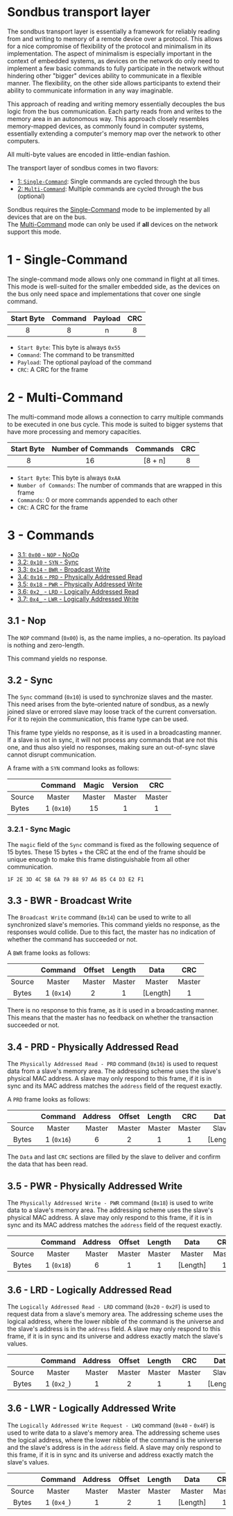 # Sondbus transport layer

The sondbus transport layer is essentially a framework for reliably reading from and writing to memory of a remote device over a protocol.
This allows for a nice compromise of flexibility of the protocol and minimalism in its implementation.
The aspect of minimalism is especially important in the context of embedded systems, as devices on the network do only need to implement a few basic commands to fully participate in the network without hindering other "bigger" devices ability to communicate in a flexible manner.
The flexibility, on the other side allows participants to extend their ability to communicate information in any way imaginable.

This approach of reading and writing memory essentially decouples the bus logic from the bus communication.
Each party reads from and writes to the memory area in an autonomous way.
This approach closely resembles memory-mapped devices, as commonly found in computer systems, essentially extending a computer's memory map over the network to other computers.

All multi-byte values are encoded in little-endian fashion.

The transport layer of sondbus comes in two flavors:

- [1: `Single-Command`](#1---single-command): Single commands are cycled through the bus
- [2: `Multi-Command`](#2---multi-command): Multiple commands are cycled through the bus (optional)

Sondbus requires the [Single-Command](#1---single-command) mode to be implemented by all devices that are on the bus. \
The [Multi-Command](#2---multi-command) mode can only be used if **all** devices on the network support this mode.

# 1 - Single-Command

The single-command mode allows only one command in flight at all times.
This mode is well-suited for the smaller embedded side, as the devices on the bus only need space and implementations that cover one single command.

| Start Byte | Command | Payload | CRC |
| :--------: | :-----: | :-----: | :-: |
|     8      |    8    |    n    |  8  |

- `Start Byte`: This byte is always `0x55`
- `Command`: The command to be transmitted
- `Payload`: The optional payload of the command
- `CRC`: A CRC for the frame

# 2 - Multi-Command

The multi-command mode allows a connection to carry multiple commands to be executed in one bus cycle.
This mode is suited to bigger systems that have more processing and memory capacities.

| Start Byte | Number of Commands | Commands | CRC |
| :--------: | :----------------: | :------: | :-: |
|      8     |         16         | [8 + n]  |  8  |

- `Start Byte`: This byte is always `0xAA`
- `Number of Commands`: The number of commands that are wrapped in this frame
- `Commands`: 0 or more commands appended to each other
- `CRC`: A CRC for the frame

# 3 - Commands

- [3.1: `0x00` - `NOP` - NoOp](#31---nop)
- [3.2: `0x10` - `SYN` - Sync](#32---sync)
- [3.3: `0x14` - `BWR` - Broadcast Write](#33---bwr---broadcast-write)
- [3.4: `0x16` - `PRD` - Physically Addressed Read](#34---prd---physically-addressed-read)
- [3.5: `0x18` - `PWR` - Physically Addressed Write](#35---pwr---physically-addressed-write)
- [3.6: `0x2_` - `LRD` - Logically Addressed Read](#36---lrd---logically-addressed-read)
- [3.7: `0x4_` - `LWR` - Logically Addressed Write](#36---lwr---logically-addressed-write)

## 3.1 - Nop

The `NOP` command (`0x00`) is, as the name implies, a no-operation.
Its payload is nothing and zero-length.

This command yields no response.

## 3.2 - Sync

The `Sync` command (`0x10`) is used to synchronize slaves and the master.
This need arises from the byte-oriented nature of sondbus, as a newly joined slave or errored slave may loose track of the current conversation.
For it to rejoin the communication, this frame type can be used.

This frame type yields no response, as it is used in a broadcasting manner.
If a slave is not in sync, it will not process any commands that are not this one, and thus also yield no responses, making sure an out-of-sync slave cannot disrupt communication.

A frame with a `SYN` command looks as follows:

|        |  Command   | Magic  | Version |  CRC   |
| :----- | :--------: | :----: | :-----: | :----: |
| Source |   Master   | Master | Master  | Master |
| Bytes  | 1 (`0x10`) |   15   |    1    |   1    |

### 3.2.1 - Sync Magic

The `magic` field of the `Sync` command is fixed as the following sequence of 15 bytes.
These 15 bytes + the CRC at the end of the frame should be unique enough to make this frame distinguishable from all other communication.

```hex
1F 2E 3D 4C 5B 6A 79 88 97 A6 B5 C4 D3 E2 F1
```

## 3.3 - BWR - Broadcast Write

The `Broadcast Write` command (`0x14`) can be used to write to all synchronized slave's memories.
This command yields no response, as the responses would collide.
Due to this fact, the master has no indication of whether the command has succeeded or not.

A `BWR` frame looks as follows:

|        |  Command   | Offset | Length |   Data   |  CRC   |
| :----: | :--------: | :----: | :----: | :------: | :----: |
| Source |   Master   | Master | Master |  Master  | Master |
| Bytes  | 1 (`0x14`) |   2    |   1    | [Length] |   1    |

There is no response to this frame, as it is used in a broadcasting manner. This means that the master has no feedback on whether the transaction succeeded or not.

## 3.4 - PRD - Physically Addressed Read

The `Physically Addressed Read - PRD` command (`0x16`) is used to request data from a slave's memory area.
The addressing scheme uses the slave's physical MAC address.
A slave may only respond to this frame, if it is in sync and its MAC address matches the `address` field of the request exactly.

A `PRD` frame looks as follows:

|        |  Command   | Address | Offset | Length |  CRC   |   Data   |  CRC  |
| :----: | :--------: | :-----: | :----: | :----: | :----: | :------: | :---: |
| Source |   Master   | Master  | Master | Master | Master |  Slave   | Slave |
| Bytes  | 1 (`0x16`) |    6    |   2    |   1    |   1    | [Length] |   1   |

The `Data` and last `CRC` sections are filled by the slave to deliver and confirm the data that has been read.

## 3.5 - PWR - Physically Addressed Write

The `Physically Addressed Write - PWR` command (`0x18`) is used to write data to a slave's memory area.
The addressing scheme uses the slave's physical MAC address.
A slave may only respond to this frame, if it is in sync and its MAC address matches the `address` field of the request exactly.

|        |  Command   | Address | Offset | Length |   Data   |  CRC   |  CRC  |
| :----: | :--------: | :-----: | :----: | :----: | :------: | :----: | :---: |
| Source |   Master   | Master  | Master | Master |  Master  | Master | Slave |
| Bytes  | 1 (`0x18`) |    6    |   1    |   1    | [Length] |   1    |   1   |


## 3.6 - LRD - Logically Addressed Read

The `Logically Addressed Read - LRD` command (`0x20` - `0x2F`) is used to request data from a slave's memory area.
The addressing scheme uses the logical address, where the lower nibble of the command is the universe and the slave's address is in the `address` field.
A slave may only respond to this frame, if it is in sync and its universe and address exactly match the slave's values.

|        |  Command   | Address | Offset | Length |  CRC   |   Data   |  CRC  |
| :----: | :--------: | :-----: | :----: | :----: | :----: | :------: | :---: |
| Source |   Master   | Master  | Master | Master | Master |  Slave   | Slave |
| Bytes  | 1 (`0x2_`) |    1    |   2    |   1    |   1    | [Length] |   1   |

## 3.6 - LWR - Logically Addressed Write

The `Logically Addressed Write Request - LWQ` command (`0x40` - `0x4F`) is used to write data to a slave's memory area.
The addressing scheme uses the logical address, where the lower nibble of the command is the universe and the slave's address is in the `address` field.
A slave may only respond to this frame, if it is in sync and its universe and address exactly match the slave's values.

|        |  Command   | Address | Offset | Length |   Data   |  CRC   |  CRC  |
| :----: | :--------: | :-----: | :----: | :----: | :------: | :----: | :---: |
| Source |   Master   | Master  | Master | Master |  Master  | Master | Slave |
| Bytes  | 1 (`0x4_`) |    1    |   2    |   1    | [Length] |   1    |   1   |


